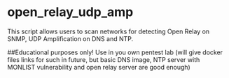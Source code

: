 # open_relay_udp_amp
This script allows users to scan networks for detecting Open Relay on SNMP, UDP Amplification on DNS and NTP.

##Educational purposes only! Use in you own pentest lab (will give docker files links for such in future, but basic DNS image, NTP server with MONLIST vulnerability and open relay server are good enough)
